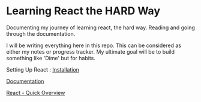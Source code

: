 # Learning React the HARD Way

Documenting my journey of learning react, the hard way. Reading and going through the documentation.

I will be writing everything here in this repo. This can be considered as either my notes or progress tracker.
My ultimate goal will be to build something like 'Dime' but for habits.

Setting Up React : [Installation](./React%20-%20Installation.md)

[Documentation](https://react.dev/learn)

[React - Quick Overview]("./React%20-%20Quick%20Overview%20of%20Basics.md")
